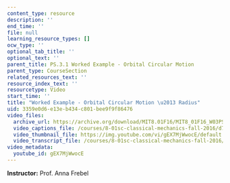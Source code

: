 ```yaml
---
content_type: resource
description: ''
end_time: ''
file: null
learning_resource_types: []
ocw_type: ''
optional_tab_title: ''
optional_text: ''
parent_title: PS.3.1 Worked Example - Orbital Circular Motion
parent_type: CourseSection
related_resources_text: ''
resource_index_text: ''
resourcetype: Video
start_time: ''
title: "Worked Example - Orbital Circular Motion \u2013 Radius"
uid: 3359e0d6-e13e-b434-c801-bee9f9f86476
video_files:
  archive_url: https://archive.org/download/MIT8.01F16/MIT8_01F16_W03PS01_1_360p.mp4
  video_captions_file: /courses/8-01sc-classical-mechanics-fall-2016/d7e31577070357978a35e4ce6298fd55_gEX7MjWwocE.vtt
  video_thumbnail_file: https://img.youtube.com/vi/gEX7MjWwocE/default.jpg
  video_transcript_file: /courses/8-01sc-classical-mechanics-fall-2016/1026dec6fd1af1c9d435cc6f98ce5fd4_gEX7MjWwocE.pdf
video_metadata:
  youtube_id: gEX7MjWwocE
---
```


**Instructor:** Prof. Anna Frebel